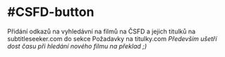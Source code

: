 #CSFD-button
===========

Přidání odkazů na vyhledávní na filmů na ČSFD a jejich titulků na subtitleseeker.com do sekce Požadavky na titulky.com
*Především ušetří dost času při hledání nového filmu na překlad ;)*